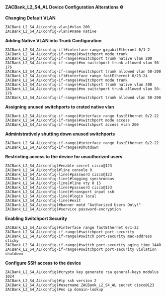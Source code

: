 #### ZACBank_L2_S4_AL Device Configuration Alterations ⚙️

**Changing Default VLAN**
```
ZACBank_L2_S4_AL(config-vlan)#vlan 200
ZACBank_L2_S4_AL(config-vlan)#name native
```

**Adding Native VLAN into Trunk Configuration**
```
ZACBank_L2_S4_AL(config-if)#interface range gigabitEthernet 0/1-2
ZACBank_L2_S4_AL(config-if-range)#switchport mode trunk
ZACBank_L2_S4_AL(config-if-range)#switchport trunk native vlan 200
ZACBank_L2_S4_AL(config-if-range)#no switchport trunk allowed vlan 50-176
ZACBank_L2_S4_AL(config-if-range)#switchport trunk allowed vlan 50-200
ZACBank_L2_S4_AL(config-if)#interface range fastEthernet 0/23-24
ZACBank_L2_S4_AL(config-if-range)#switchport mode trunk
ZACBank_L2_S4_AL(config-if-range)#switchport trunk native vlan 200
ZACBank_L2_S4_AL(config-if-range)#no switchport trunk allowed vlan 50-176
ZACBank_L2_S4_AL(config-if-range)#switchport trunk allowed vlan 50-200
```

**Assigning unused switchports to crated native vlan**
```
ZACBank_L2_S4_AL(config-if-range)#interface range fastEthernet 0/2-22
ZACBank_L2_S4_AL(config-if-range)#switchport mode access
ZACBank_L2_S4_AL(config-if-range)#switchport access vlan 200
```

**Administratively shutting down unused switchports**
```
ZACBank_L2_S4_AL(config-if-range)#interface range fastEthernet 0/2-22
ZACBank_L2_S4_AL(config-if-range)#shutdown
```

**Restricting access to the device for unauthorized users**
```
ZACBank_L2_S4_AL(config)#enable secret cisco@123
ZACBank_L2_S4_AL(config)#line console 0
ZACBank_L2_S4_AL(config-line)#password cisco@123
ZACBank_L2_S4_AL(config-line)#logging synchronous
ZACBank_L2_S4_AL(config-line)#line vty 0 15
ZACBank_L2_S4_AL(config-line)#password cisco@123
ZACBank_L2_S4_AL(config-line)#transport input ssh
ZACBank_L2_S4_AL(config-line)#login local
ZACBank_L2_S4_AL(config-line)#exit
ZACBank_L2_S4_AL(config)#banner motd "Authorized Users Only!"
ZACBank_L2_S4_AL(config)#service password-encryption
```

**Enabling Switchport Security**
```
ZACBank_L2_S4_AL(config)#interface range fastEthernet 0/1-22
ZACBank_L2_S4_AL(config-if-range)#switchport port-security
ZACBank_L2_S4_AL(config-if-range)#switch port-security mac-address sticky
ZACBank_L2_S4_AL(config-if-range)#switch port-security aging time 1440
ZACBank_L2_S4_AL(config-if-range)#switchport port-security violation shutdown
```

**Configure SSH access to the device**
```
ZACBank_L2_S4_AL(config)#crypto key generate rsa general-keys modulus 1024
ZACBank_L2_S4_AL(config)#ip ssh version 2
ZACBank_L2_S4_AL(config)#username ZACBank_L2_S4_AL secret cisco@123
ZACBank_L2_S4_AL(config)#no ip domain-lookup
```



